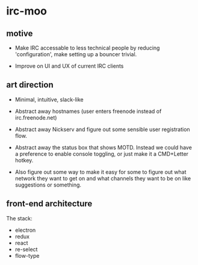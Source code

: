 # irc-moo

## motive

* Make IRC accessable to less technical people by reducing 'configuration', make setting up a bouncer trivial.

* Improve on UI and UX of current IRC clients

## art direction

* Minimal, intuitive, slack-like

* Abstract away hostnames (user enters freenode instead of irc.freenode.net)

* Abstract away Nickserv and figure out some sensible user registration flow.

* Abstract away the status box that shows MOTD. Instead we could have a preference to enable console toggling, or just make it a CMD+Letter hotkey.

* Also figure out some way to make it easy for some to figure out what network they want to get on and what channels they want to be on
 like suggestions or something.

## front-end architecture

The stack:

* electron
* redux
* react
* re-select
* flow-type